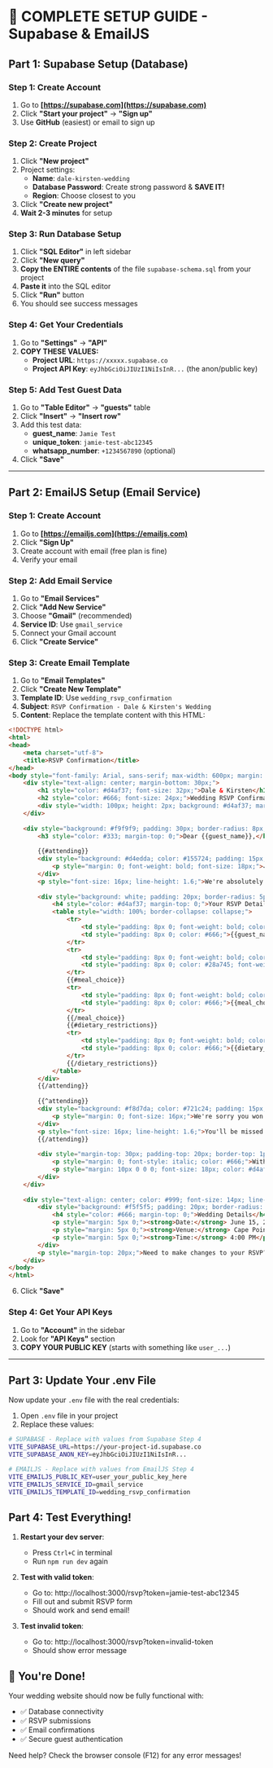 # 🎯 COMPLETE SETUP GUIDE - Supabase & EmailJS

## Part 1: Supabase Setup (Database)

### Step 1: Create Account
1. Go to **[https://supabase.com](https://supabase.com)**
2. Click **"Start your project"** → **"Sign up"**
3. Use **GitHub** (easiest) or email to sign up

### Step 2: Create Project
1. Click **"New project"**
2. Project settings:
   - **Name**: `dale-kirsten-wedding`
   - **Database Password**: Create strong password & **SAVE IT!**
   - **Region**: Choose closest to you
3. Click **"Create new project"**
4. **Wait 2-3 minutes** for setup

### Step 3: Run Database Setup
1. Click **"SQL Editor"** in left sidebar
2. Click **"New query"**
3. **Copy the ENTIRE contents** of the file `supabase-schema.sql` from your project
4. **Paste it** into the SQL editor
5. Click **"Run"** button
6. You should see success messages

### Step 4: Get Your Credentials
1. Go to **"Settings"** → **"API"** 
2. **COPY THESE VALUES:**
   - **Project URL**: `https://xxxxx.supabase.co`
   - **Project API Key**: `eyJhbGciOiJIUzI1NiIsInR...` (the anon/public key)

### Step 5: Add Test Guest Data
1. Go to **"Table Editor"** → **"guests"** table
2. Click **"Insert"** → **"Insert row"**
3. Add this test data:
   - **guest_name**: `Jamie Test`
   - **unique_token**: `jamie-test-abc12345`
   - **whatsapp_number**: `+1234567890` (optional)
4. Click **"Save"**

---

## Part 2: EmailJS Setup (Email Service)

### Step 1: Create Account
1. Go to **[https://emailjs.com](https://emailjs.com)**
2. Click **"Sign Up"**
3. Create account with email (free plan is fine)
4. Verify your email

### Step 2: Add Email Service
1. Go to **"Email Services"**
2. Click **"Add New Service"**
3. Choose **"Gmail"** (recommended)
4. **Service ID**: Use `gmail_service` 
5. Connect your Gmail account
6. Click **"Create Service"**

### Step 3: Create Email Template
1. Go to **"Email Templates"**
2. Click **"Create New Template"**
3. **Template ID**: Use `wedding_rsvp_confirmation`
4. **Subject**: `RSVP Confirmation - Dale & Kirsten's Wedding`
5. **Content**: Replace the template content with this HTML:

```html
<!DOCTYPE html>
<html>
<head>
    <meta charset="utf-8">
    <title>RSVP Confirmation</title>
</head>
<body style="font-family: Arial, sans-serif; max-width: 600px; margin: 0 auto; padding: 20px;">
    <div style="text-align: center; margin-bottom: 30px;">
        <h1 style="color: #d4af37; font-size: 32px;">Dale & Kirsten</h1>
        <h2 style="color: #666; font-size: 24px;">Wedding RSVP Confirmation</h2>
        <div style="width: 100px; height: 2px; background: #d4af37; margin: 20px auto;"></div>
    </div>
    
    <div style="background: #f9f9f9; padding: 30px; border-radius: 8px; margin-bottom: 30px;">
        <h3 style="color: #333; margin-top: 0;">Dear {{guest_name}},</h3>
        
        {{#attending}}
        <div style="background: #d4edda; color: #155724; padding: 15px; border-radius: 5px; margin: 20px 0;">
            <p style="margin: 0; font-weight: bold; font-size: 18px;">✓ Thank you for confirming your attendance!</p>
        </div>
        <p style="font-size: 16px; line-height: 1.6;">We're absolutely thrilled that you'll be celebrating with us on our special day. Your presence will make our wedding complete!</p>
        
        <div style="background: white; padding: 20px; border-radius: 5px; margin: 20px 0; border-left: 4px solid #d4af37;">
            <h4 style="color: #d4af37; margin-top: 0;">Your RSVP Details:</h4>
            <table style="width: 100%; border-collapse: collapse;">
                <tr>
                    <td style="padding: 8px 0; font-weight: bold; color: #333;">Name:</td>
                    <td style="padding: 8px 0; color: #666;">{{guest_name}}</td>
                </tr>
                <tr>
                    <td style="padding: 8px 0; font-weight: bold; color: #333;">Attending:</td>
                    <td style="padding: 8px 0; color: #28a745; font-weight: bold;">Yes ✓</td>
                </tr>
                {{#meal_choice}}
                <tr>
                    <td style="padding: 8px 0; font-weight: bold; color: #333;">Meal Choice:</td>
                    <td style="padding: 8px 0; color: #666;">{{meal_choice}}</td>
                </tr>
                {{/meal_choice}}
                {{#dietary_restrictions}}
                <tr>
                    <td style="padding: 8px 0; font-weight: bold; color: #333;">Dietary Restrictions:</td>
                    <td style="padding: 8px 0; color: #666;">{{dietary_restrictions}}</td>
                </tr>
                {{/dietary_restrictions}}
            </table>
        </div>
        {{/attending}}
        
        {{^attending}}
        <div style="background: #f8d7da; color: #721c24; padding: 15px; border-radius: 5px; margin: 20px 0;">
            <p style="margin: 0; font-size: 16px;">We're sorry you won't be able to join us, but we completely understand.</p>
        </div>
        <p style="font-size: 16px; line-height: 1.6;">You'll be missed on our special day, but we hope to celebrate with you soon!</p>
        {{/attending}}
        
        <div style="margin-top: 30px; padding-top: 20px; border-top: 1px solid #eee;">
            <p style="margin: 0; font-style: italic; color: #666;">With love and excitement,</p>
            <p style="margin: 10px 0 0 0; font-size: 18px; color: #d4af37; font-weight: bold;">Dale & Kirsten ❤️</p>
        </div>
    </div>
    
    <div style="text-align: center; color: #999; font-size: 14px; line-height: 1.6;">
        <div style="background: #f5f5f5; padding: 20px; border-radius: 8px;">
            <h4 style="color: #666; margin-top: 0;">Wedding Details</h4>
            <p style="margin: 5px 0;"><strong>Date:</strong> June 15, 2024</p>
            <p style="margin: 5px 0;"><strong>Venue:</strong> Cape Point Vista</p>
            <p style="margin: 5px 0;"><strong>Time:</strong> 4:00 PM</p>
        </div>
        <p style="margin-top: 20px;">Need to make changes to your RSVP? <br>Contact us at <a href="mailto:hello@daleandkirsten.com" style="color: #d4af37;">hello@daleandkirsten.com</a></p>
    </div>
</body>
</html>
```

6. Click **"Save"**

### Step 4: Get Your API Keys
1. Go to **"Account"** in the sidebar
2. Look for **"API Keys"** section
3. **COPY YOUR PUBLIC KEY** (starts with something like `user_...`)

---

## Part 3: Update Your .env File

Now update your `.env` file with the real credentials:

1. Open `.env` file in your project
2. Replace these values:

```bash
# SUPABASE - Replace with values from Supabase Step 4
VITE_SUPABASE_URL=https://your-project-id.supabase.co
VITE_SUPABASE_ANON_KEY=eyJhbGciOiJIUzI1NiIsInR...

# EMAILJS - Replace with values from EmailJS Step 4
VITE_EMAILJS_PUBLIC_KEY=user_your_public_key_here
VITE_EMAILJS_SERVICE_ID=gmail_service
VITE_EMAILJS_TEMPLATE_ID=wedding_rsvp_confirmation
```

## Part 4: Test Everything!

1. **Restart your dev server**: 
   - Press `Ctrl+C` in terminal
   - Run `npm run dev` again

2. **Test with valid token**: 
   - Go to: http://localhost:3000/rsvp?token=jamie-test-abc12345
   - Fill out and submit RSVP form
   - Should work and send email!

3. **Test invalid token**:
   - Go to: http://localhost:3000/rsvp?token=invalid-token
   - Should show error message

## 🎉 You're Done!

Your wedding website should now be fully functional with:
- ✅ Database connectivity
- ✅ RSVP submissions  
- ✅ Email confirmations
- ✅ Secure guest authentication

Need help? Check the browser console (F12) for any error messages!